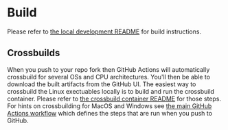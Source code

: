 
# Build

Please refer to [the local development README](./doc/002-local-dev.md) for build instructions.

## Crossbuilds

When you push to your repo fork then GitHub Actions will automatically crossbuild for several OSs and CPU architectures. You'll then be able to download the built artifacts from the GitHub UI. The easiest way to crossbuild the Linux exectuables locally is to build and run the crossbuild container. Please refer to [the crossbuild container README](./docker-images/cross-build/README.md) for those steps. For hints on crossbuilding for MacOS and Windows see [the main GitHub Actions workflow](../.github/workflows/main.yml) which defines the steps that are run when you push to GitHub.
